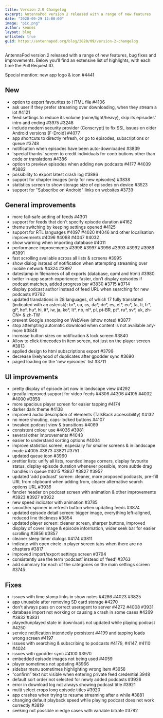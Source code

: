 ```yaml
---
title: Version 2.0 Changelog
excerpt: AntennaPod version 2 released with a range of new features
date: "2020-09-29 12:00:00"
image: "pic.png"
author: keunes
layout: blog
unlisted: true
guid: https://antennapod.org/blog/2020/09/version-2-changelog
---
```


AntennaPod version 2 released with a range of new features, bug fixes and improvements. Below you'll find an extensive list of highlights, with each time the Pull Request ID.

Special mention: new app logo & icon #4441

## New
* option to export favourites to HTML file #4106
* ask user if they prefer streaming over downloading, when they stream a lot #4121
* feed settings to reduce its volume (none/light/heavy), skip its episodes' intro and ending #3975 #3248
* include modern security provider (Conscrypt) to fix SSL issues on older Android versions [F-Droid] #4077
* app shortcuts to directly refresh, or go to episodes, subscriptions or queue #3748
* notification when episodes have been auto-downloaded #3839
* 'special thanks' screen to credit individuals for contributions other than code or translations #4386
* option to preview episodes when adding new podcasts #4177 #4039 #3882
* possibility to export latest crash log #3886
* support for chapter images (only for new episodes) #3838
* statistics screen to show storage size of episodes on device #3523
* support for "Subscribe on Android" links on websites #3739

## General improvements
* more fail-safe adding of feeds #4301
* support for feeds that don't specify episode duration #4162
* theme switching by keeping settings opened #4125
* support for RTL languages #4097 #4020 #4046 and other localisation improvements #4096 #4088 #4047 #4032
* show warning when importing database #4011
* performance improvements #3998 #3997 #3996 #3993 #3992 #3989 #3991
* fast scrolling available across all lists & screens #3995
* show dialog instead of notification when attempting streaming over mobile network #4324 #3897
* datestamp in filenames of all exports (database, opml and html) #3980
* better in-app search experience: faster, don’t display episodes if podcast matches, added progress bar #3830 #3715 #3714
* display podcast author instead of feed URL when searching for new podcasts #3762
* updated translations in 28 languages, of which 17 fully translated (indicated with an asterisk): br*, ca, cs, da*, de*, es, et*, eu*, fa, fi, fr*, gl*, he*, hu*, hi, it*, iw, ja, ko*, lt*, nb, nl*, pl, pt-BR, pt*, ru*, sv*, uk, zh-CN* & zh-TW
* prevent Google snooping on WebView (show notes) #3877
* stop attempting automatic download when content is not available any-more #3848
* increase button sizes on notification & lock screen #3840
* Allow to click timecodes in item screen, not just on the player screen #3813
* applied design to html subscriptions export #3796
* decrease likelyhood of duplicates after gpodder sync #3690
* paged loading on the 'new episodes' list #3711

## UI improvements
* pretty display of episode art now in landscape view #4292
* greatly improved support for video feeds #4306 #4306 #4105 #4002 #4000 #3858
* more spacious player screen for easier tapping #4174
* darker dark theme #4138
* improved audio description of elements (TalkBack accessibility) #4132
* no more shouting, caps-locked buttons #4107
* tweaked podcast view & transitions #4069
* consistent colour use #4036 #3981
* several other improvements #4043
* easier to understand sorting options #4004
* improve statistics screen, especially for smaller screens & in landscape mode #4005 #3873 #3821 #3751
* updated queue icon #3960
* prettier lists: unify all lists, rounded image corners, display favourite status, display episode duration whenever possible, more subtle drag handles in queue #4015 #3937 #3827 #3957
* updated ‘add podcast’ screen: cleaner, more proposed podcasts, pre-fill URL from clipboard when adding from, clearer alternative search options URL #3936
* fancier header on podcast screen with animation & other improvements #3923 #3927 #3922
* new speed indicator with animation #3785
* smoother spinner in refresh button when updating feeds #3874
* updated episode detail screen: bigger image, everything left-aligned, reduced line thickness #3854
* updated player screen: cleaner screen, sharper buttons, improved display of cover image & episode information, wider seek bar for easier scrolling #3856 #3857
* cleaner sleep timer dialogs #4174 #3811
* indicate with open circle in player screen tabs when there are no chapters #3817
* improved import/export settings screen #3794
* consistently use the term ‘podcast’ instead of ‘feed’ #3763
* add summary for each of the categories on the main settings screen #3745

## Fixes
* issues with time stamp links in show notes #4286 #4023 #3825
* app unusable after removing SD card storage #4270
* don't always pass on correct useragent to server #4272 #4008 #3931
* database import not working or causing a crash in some cases #4269 #3832 #3831
* played/unplayed state in downloads not updated while playing podcast #4250
* service notification intendedly persistent #4199 and tapping loads wrong screen #4197
* issues with searching & subscribing to podcasts #4179, #4147, #4110 #4024
* issues with gpodder sync #4100 #3970
* embedded episode images not being used #4059
* player sometimes not updating #3966
* sidebar menu sometimes highlighting wrong item #3958
* “confirm” text not visible when entering private feed credential 3948
* default sort order not selected for newly added podcasts #3926
* error in download log not always showing podcast title #3921
* multi select crops long episode titles #3920
* app crashes when trying to resume streaming after a while #3881
* changing default playback speed while playing podcast does not work correctly #3819
* seeking not possible in edge cases with variable bitrate #3782
